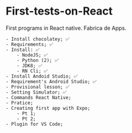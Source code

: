 # First-tests-on-React
 First programs in React native. Fabrica de Apps.
 
    - Install chocolatey; ✅
    - Requirements; ✅
    - Install: ✅
        - NodeJS; ✅
        - Python (2); ✅
        - JDK8; ✅
        - RN Cli; ✅
    - Install Andoid Studio; ✅
    - Requirement's Android Studio; ✅
    - Provisional lesson; ✅
    - Setting Simulator; ✅
    - Commands React Native;
    - Pratice;
    - Creating first app with Expo;
        - Pt 1;
        - Pt 2;
    - Plugin for VS Code;
